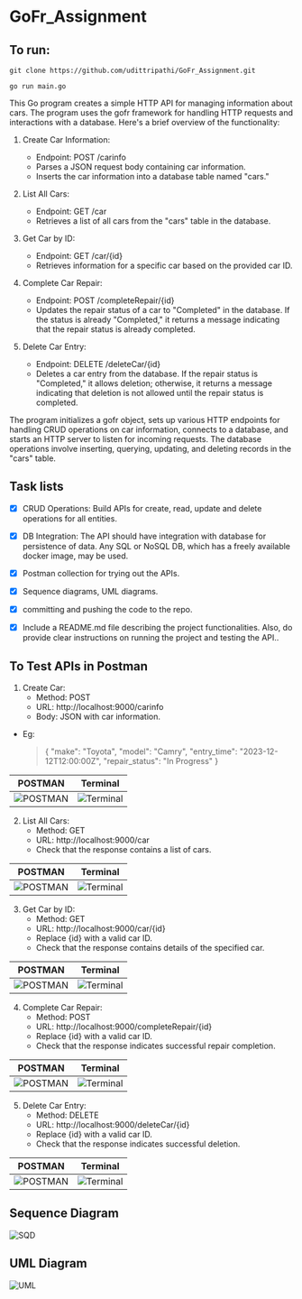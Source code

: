 # GoFr_Assignment

## To run:
```
git clone https://github.com/udittripathi/GoFr_Assignment.git
```

```
go run main.go
```


This Go program creates a simple HTTP API for managing information about cars. The program uses the gofr framework for handling HTTP requests and interactions with a database. Here's a brief overview of the functionality:

  1. Create Car Information:
     + Endpoint: POST /carinfo
     + Parses a JSON request body containing car information.
     + Inserts the car information into a database table named "cars."

  2. List All Cars:
     + Endpoint: GET /car
     + Retrieves a list of all cars from the "cars" table in the database.

  3. Get Car by ID:
     + Endpoint: GET /car/{id}
     + Retrieves information for a specific car based on the provided car ID.
 
  4. Complete Car Repair:
     + Endpoint: POST /completeRepair/{id}
     + Updates the repair status of a car to "Completed" in the database. If the status is already "Completed," it returns a message indicating that the repair status is already completed.

  5. Delete Car Entry:
     + Endpoint: DELETE /deleteCar/{id}
     + Deletes a car entry from the database. If the repair status is "Completed," it allows deletion; otherwise, it returns a message indicating that deletion is not allowed until the repair status is completed.

The program initializes a gofr object, sets up various HTTP endpoints for handling CRUD operations on car information, connects to a database, and starts an HTTP server to listen for incoming requests. The database operations involve inserting, querying, updating, and deleting records in the "cars" table.

## Task lists

- [x] CRUD Operations: Build APIs for create, read, update and delete operations for all entities.
- [x] DB Integration: The API should have integration with database for persistence of data. Any SQL or NoSQL DB, which has a freely available docker image, may be used.
- [x] Postman collection for trying out the APIs.
- [x] Sequence diagrams, UML diagrams.
- [x] committing and pushing the code to the repo.
- [x] Include a README.md file describing the project functionalities. Also, do provide clear instructions on running the project and testing the API..



## To Test APIs in Postman

 1. Create Car:   
    + Method: POST
    + URL: http://localhost:9000/carinfo
    + Body: JSON with car information.
  + Eg:
     > {
     >    "make": "Toyota",
     >    "model": "Camry",
     >    "entry_time": "2023-12-12T12:00:00Z",
     >    "repair_status": "In Progress"
     > }

| POSTMAN                | Terminal                |
| ---------------------- | ---------------------- |
| ![POSTMAN](images/s1.png) | ![Terminal](images/s2.png) |

 2. List All Cars:
    + Method: GET
    + URL: http://localhost:9000/car
    + Check that the response contains a list of cars.

| POSTMAN                | Terminal                |
| ---------------------- | ---------------------- |
| ![POSTMAN](images/s3.png) | ![Terminal](images/s4.png) |

 3. Get Car by ID:
    + Method: GET
    + URL: http://localhost:9000/car/{id}
    + Replace {id} with a valid car ID.
    + Check that the response contains details of the specified car.

| POSTMAN                | Terminal                |
| ---------------------- | ---------------------- |
| ![POSTMAN](images/s5.png) | ![Terminal](images/s6.png) |

 4. Complete Car Repair:
    + Method: POST
    + URL: http://localhost:9000/completeRepair/{id}
    + Replace {id} with a valid car ID.
    + Check that the response indicates successful repair completion.

| POSTMAN                | Terminal                |
| ---------------------- | ---------------------- |
| ![POSTMAN](images/s7.png) | ![Terminal](images/s8.png) |    

 5. Delete Car Entry:
    + Method: DELETE
    + URL: http://localhost:9000/deleteCar/{id}
    + Replace {id} with a valid car ID.
    + Check that the response indicates successful deletion.   

| POSTMAN                | Terminal                |
| ---------------------- | ---------------------- |
| ![POSTMAN](images/s9.png) | ![Terminal](images/s10.png) |      


## Sequence Diagram
![SQD](images/SQD.png)

## UML Diagram
![UML](images/UMLD.png)
